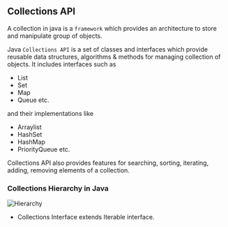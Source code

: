 ## Collections API

A collection in java is a `framework` which provides an architecture to store and manipulate group of objects.

Java `Collections API` is a set of classes and interfaces which provide reusable data structures, algorithms & methods for managing collection of objects. It includes interfaces such as

- List
- Set
- Map
- Queue etc.

and their implementations like 

- Arraylist 
- HashSet
- HashMap
- PriorityQueue etc.

Collections API also provides features for searching, sorting, iterating, adding, removing elements of a collection. 

### Collections Hierarchy in Java


![Hierarchy](https://static.javatpoint.com/images/java-collection-hierarchy.png "Via JavaPoint")

- Collections Interface extends Iterable interface.